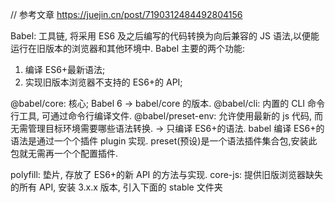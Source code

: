 // 参考文章 https://juejin.cn/post/7190312484492804156

Babel: 工具链, 将采用 ES6 及之后编写的代码转换为向后兼容的 JS 语法,以便能运行在旧版本的浏览器和其他环境中.
Babel 主要的两个功能:

1. 编译 ES6+最新语法;
2. 实现旧版本浏览器不支持的 ES6+的 API;

@babel/core: 核心; Babel 6 -> babel/core 的版本.
@babel/cli: 内置的 CLI 命令行工具, 可通过命令行编译文件.
@babel/preset-env: 允许使用最新的 js 代码, 而无需管理目标环境需要哪些语法转换. -> 只编译 ES6+的语法.
babel 编译 ES6+的语法是通过一个个插件 plugin 实现. preset(预设)是一个语法插件集合包,安装此包就无需再一个个配置插件.

polyfill: 垫片, 存放了 ES6+的新 API 的方法与实现.
core-js: 提供旧版浏览器缺失的所有 API, 安装 3.x.x 版本, 引入下面的 stable 文件夹
